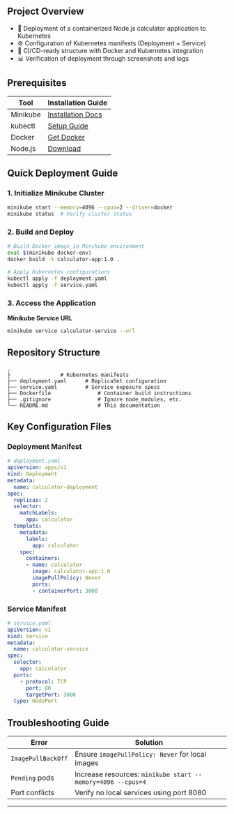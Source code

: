 

## **Project Overview**  
- 🚀 Deployment of a containerized Node.js calculator application to Kubernetes  
- ⚙️ Configuration of Kubernetes manifests (Deployment + Service)  
- 🔄 CI/CD-ready structure with Docker and Kubernetes integration  
- 📊 Verification of deployment through screenshots and logs  

## **Prerequisites**  
| Tool | Installation Guide |  
|------|-------------------|  
| Minikube | [Installation Docs](https://minikube.sigs.k8s.io/docs/start/) |  
| kubectl | [Setup Guide](https://kubernetes.io/docs/tasks/tools/) |  
| Docker | [Get Docker](https://docs.docker.com/get-docker/) |  
| Node.js | [Download](https://nodejs.org/en/download/) |  

## **Quick Deployment Guide**  

### **1. Initialize Minikube Cluster**  
```bash  
minikube start --memory=4096 --cpus=2 --driver=docker  
minikube status  # Verify cluster status  
```

### **2. Build and Deploy**  
```bash  
# Build Docker image in Minikube environment  
eval $(minikube docker-env)  
docker build -t calculator-app:1.0 .  

# Apply Kubernetes configurations  
kubectl apply -f deployment.yaml  
kubectl apply -f service.yaml  
```

### **3. Access the Application**  


**Minikube Service URL**  
```bash  
minikube service calculator-service --url  
```  

## **Repository Structure**  
```  
.  
├                # Kubernetes manifests  
├── deployment.yaml      # ReplicaSet configuration  
├── service.yaml         # Service exposure specs  
├── Dockerfile               # Container build instructions  
├── .gitignore               # Ignore node_modules, etc.  
└── README.md                # This documentation  
```  

## **Key Configuration Files**  

### **Deployment Manifest**  
```yaml  
# deployment.yaml  
apiVersion: apps/v1  
kind: Deployment  
metadata:  
  name: calculator-deployment  
spec:  
  replicas: 2  
  selector:  
    matchLabels:  
      app: calculator  
  template:  
    metadata:  
      labels:  
        app: calculator  
    spec:  
      containers:  
      - name: calculator  
        image: calculator-app:1.0  
        imagePullPolicy: Never  
        ports:  
        - containerPort: 3000  
```  

### **Service Manifest**  
```yaml  
# service.yaml  
apiVersion: v1  
kind: Service  
metadata:  
  name: calculator-service  
spec:  
  selector:  
    app: calculator  
  ports:  
    - protocol: TCP  
      port: 80  
      targetPort: 3000  
  type: NodePort  
```  

## **Troubleshooting Guide**

| Error | Solution |  
|-------|----------|  
| `ImagePullBackOff` | Ensure `imagePullPolicy: Never` for local images |  
| `Pending` pods | Increase resources: `minikube start --memory=4096 --cpus=4` |  
| Port conflicts | Verify no local services using port 8080 |  

---  
